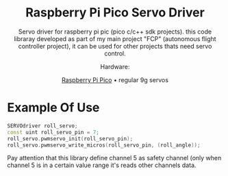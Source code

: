 <div align="center">

# Raspberry Pi Pico Servo Driver

Servo driver for raspberry pi pic (pico c/c++ sdk projects).
this code libraray developed as part of my main project "FCP" (autonomous flight controller project),
it can be used for other projects thats need servo control.

Hardware:

[Raspberry Pi Pico](https://www.raspberrypi.com/products/raspberry-pi-pico/) •
regular 9g servos

</div>

<div>

# Example Of Use

```c++
SERVOdriver roll_servo;
const uint roll_servo_pin = 7;
roll_servo.pwmservo_init(roll_servo_pin);
roll_servo.pwmservo_write_micros(roll_servo_pin, (roll_angle));
```
Pay attention that this library define channel 5 as safety channel (only when channel 5 is in a certain value range it's reads other channels data.
</div>
